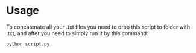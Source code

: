 # Usage

To concatenate all your .txt files you need to drop this script to folder with .txt, and after you need to simply run it by this command:
```py
python script.py
```
